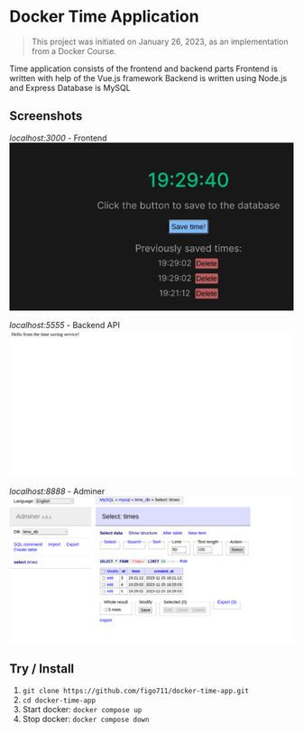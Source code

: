 # Docker Time Application

> This project was initiated on January 26, 2023, as an implementation from a Docker Course.

Time application consists of the frontend and backend parts
Frontend is written with help of the Vue.js framework
Backend is written using Node.js and Express
Database is MySQL

## Screenshots

*localhost:3000* - Frontend
![](https://github.com/figo711/docker-time-app/blob/main/localhost3000.png)

*localhost:5555* - Backend API
![](https://github.com/figo711/docker-time-app/blob/main/localhost5555.png)

*localhost:8888* - Adminer
![](https://github.com/figo711/docker-time-app/blob/main/localhost8888.png)

## Try / Install

1. `git clone https://github.com/figo711/docker-time-app.git`
2. `cd docker-time-app`
3. Start docker: `docker compose up`
4. Stop docker: `docker compose down`